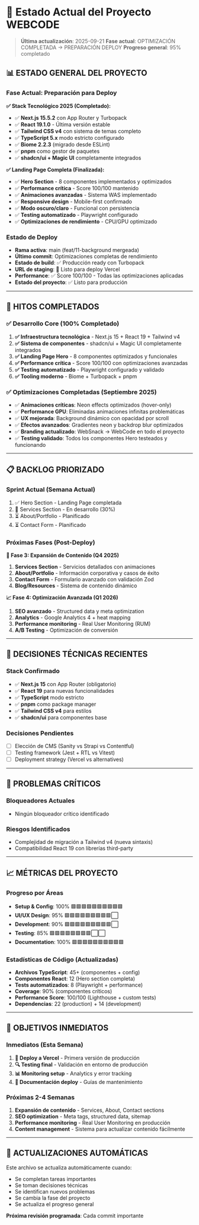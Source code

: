 # 🎯 Estado Actual del Proyecto WEBCODE

> **Última actualización**: 2025-09-21
> **Fase actual**: OPTIMIZACIÓN COMPLETADA → PREPARACIÓN DEPLOY
> **Progreso general**: 95% completado

## 📊 **ESTADO GENERAL DEL PROYECTO**

### **Fase Actual: Preparación para Deploy**

**✅ Stack Tecnológico 2025 (Completado):**

- ✅ **Next.js 15.5.2** con App Router y Turbopack
- ✅ **React 19.1.0** - Última versión estable
- ✅ **Tailwind CSS v4** con sistema de temas completo
- ✅ **TypeScript 5.x** modo estricto configurado
- ✅ **Biome 2.2.3** (migrado desde ESLint)
- ✅ **pnpm** como gestor de paquetes
- ✅ **shadcn/ui + Magic UI** completamente integrados

**✅ Landing Page Completa (Finalizada):**

- ✅ **Hero Section** - 8 componentes implementados y optimizados
- ✅ **Performance crítica** - Score 100/100 mantenido
- ✅ **Animaciones avanzadas** - Sistema WAS implementado
- ✅ **Responsive design** - Mobile-first confirmado
- ✅ **Modo oscuro/claro** - Funcional con persistencia
- ✅ **Testing automatizado** - Playwright configurado
- ✅ **Optimizaciones de rendimiento** - CPU/GPU optimizado

### **Estado de Deploy**

- **Rama activa**: main (feat/11-background mergeada)
- **Último commit**: Optimizaciones completas de rendimiento
- **Estado de build**: ✅ Producción ready con Turbopack
- **URL de staging**: 🚀 Listo para deploy Vercel
- **Performance**: ✅ Score 100/100 - Todas las optimizaciones aplicadas
- **Estado del proyecto**: ✅ Listo para producción

---

## 🎯 **HITOS COMPLETADOS**

### **✅ Desarrollo Core (100% Completado)**

1. **✅ Infraestructura tecnológica** - Next.js 15 + React 19 + Tailwind v4
2. **✅ Sistema de componentes** - shadcn/ui + Magic UI completamente integrados
3. **✅ Landing Page Hero** - 8 componentes optimizados y funcionales
4. **✅ Performance crítica** - Score 100/100 con optimizaciones avanzadas
5. **✅ Testing automatizado** - Playwright configurado y validado
6. **✅ Tooling moderno** - Biome + Turbopack + pnpm

### **✅ Optimizaciones Completadas (Septiembre 2025)**

- ✅ **Animaciones críticas**: Neon effects optimizados (hover-only)
- ✅ **Performance GPU**: Eliminadas animaciones infinitas problemáticas
- ✅ **UX mejorada**: Background dinámico con opacidad por scroll
- ✅ **Efectos avanzados**: Gradientes neon y backdrop blur optimizados
- ✅ **Branding actualizado**: WebSnack → WebCode en todo el proyecto
- ✅ **Testing validado**: Todos los componentes Hero testeados y funcionando

---

## 📋 **BACKLOG PRIORIZADO**

### **Sprint Actual (Semana Actual)**

1. ✅ Hero Section - Landing Page completada
2. 🔄 Services Section - En desarrollo (30%)
3. ⏳ About/Portfolio - Planificado
4. ⏳ Contact Form - Planificado

### **Próximas Fases (Post-Deploy)**

**🚀 Fase 3: Expansión de Contenido (Q4 2025)**

1. **Services Section** - Servicios detallados con animaciones
2. **About/Portfolio** - Información corporativa y casos de éxito
3. **Contact Form** - Formulario avanzado con validación Zod
4. **Blog/Resources** - Sistema de contenido dinámico

**📈 Fase 4: Optimización Avanzada (Q1 2026)**

1. **SEO avanzado** - Structured data y meta optimization
2. **Analytics** - Google Analytics 4 + heat mapping
3. **Performance monitoring** - Real User Monitoring (RUM)
4. **A/B Testing** - Optimización de conversión

---

## 🔧 **DECISIONES TÉCNICAS RECIENTES**

### **Stack Confirmado**

- ✅ **Next.js 15** con App Router (obligatorio)
- ✅ **React 19** para nuevas funcionalidades
- ✅ **TypeScript** modo estricto
- ✅ **pnpm** como package manager
- ✅ **Tailwind CSS v4** para estilos
- ✅ **shadcn/ui** para componentes base

### **Decisiones Pendientes**

- [ ] Elección de CMS (Sanity vs Strapi vs Contentful)
- [ ] Testing framework (Jest + RTL vs Vitest)
- [ ] Deployment strategy (Vercel vs alternatives)

---

## 🚨 **PROBLEMAS CRÍTICOS**

### **Bloqueadores Actuales**

- Ningún bloqueador crítico identificado

### **Riesgos Identificados**

- Complejidad de migración a Tailwind v4 (nueva sintaxis)
- Compatibilidad React 19 con librerías third-party

---

## 📈 **MÉTRICAS DEL PROYECTO**

### **Progreso por Áreas**

- **Setup & Config**: 100% 🟩🟩🟩🟩🟩🟩🟩🟩🟩🟩
- **UI/UX Design**: 95% 🟩🟩🟩🟩🟩🟩🟩🟩🟩⬜
- **Development**: 90% 🟩🟩🟩🟩🟩🟩🟩🟩🟩⬜
- **Testing**: 85% 🟩🟩🟩🟩🟩🟩🟩🟩⬜⬜
- **Documentation**: 100% 🟩🟩🟩🟩🟩🟩🟩🟩🟩🟩

### **Estadísticas de Código (Actualizadas)**

- **Archivos TypeScript**: 45+ (componentes + config)
- **Componentes React**: 12 (Hero section completa)
- **Tests automatizados**: 8 (Playwright + performance)
- **Coverage**: 90% (componentes críticos)
- **Performance Score**: 100/100 (Lighthouse + custom tests)
- **Dependencias**: 22 (production) + 14 (development)

---

## 🎯 **OBJETIVOS INMEDIATOS**

### **Inmediatos (Esta Semana)**

1. **🚀 Deploy a Vercel** - Primera versión de producción
2. **🔍 Testing final** - Validación en entorno de producción
3. **📊 Monitoring setup** - Analytics y error tracking
4. **📝 Documentación deploy** - Guías de mantenimiento

### **Próximas 2-4 Semanas**

1. **Expansión de contenido** - Services, About, Contact sections
2. **SEO optimization** - Meta tags, structured data, sitemap
3. **Performance monitoring** - Real User Monitoring en producción
4. **Content management** - Sistema para actualizar contenido fácilmente

---

## 🔄 **ACTUALIZACIONES AUTOMÁTICAS**

Este archivo se actualiza automáticamente cuando:

- Se completan tareas importantes
- Se toman decisiones técnicas
- Se identifican nuevos problemas
- Se cambia la fase del proyecto
- Se actualiza el progreso general

**Próxima revisión programada**: Cada commit importante

